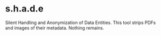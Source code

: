 # s.h.a.d.e
Silent Handling and Anonymization of Data Entities. This tool strips PDFs and images of their metadata. Nothing remains.
